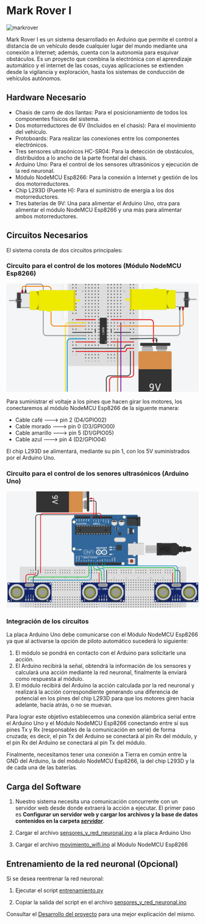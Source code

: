 # Mark Rover I

![markrover](assets/markrover1.jpeg)

Mark Rover I es un sistema desarrollado en Arduino que permite el control a distancia de un vehículo desde cualquier lugar del mundo mediante una conexión a Internet; 
además, cuenta con la autonomía para esquivar obstáculos. Es un proyecto que combina la electrónica con el aprendizaje automático y el internet de las cosas, 
cuyas aplicaciones se extienden desde la vigilancia y exploración, hasta los sistemas de conducción de vehículos autónomos.

## Hardware Necesario

* Chasis de carro de dos llantas: Para el posicionamiento de todos los componentes físicos del sistema.
* Dos motorreductores de 6V (Incluidos en el chasis): Para el movimiento del vehículo.
* Protoboards: Para realizar las conexiones entre los componentes electrónicos.
* Tres sensores ultrasónicos HC-SR04: Para la detección de obstáculos, distribuidos a lo ancho de la parte frontal del chasis.
* Arduino Uno: Para el control de los sensores ultrasónicos y ejecución de la red neuronal.
* Módulo NodeMCU Esp8266: Para la conexión a Internet y gestión de los dos motorreductores.
* Chip L293D (Puente H): Para el suministro de energía a los dos motorreductores.
* Tres baterías de 9V: Una para alimentar el Arduino Uno, otra para alimentar el módulo NodeMCU Esp8266 y una más para alimentar ambos motorreductores.

## Circuitos Necesarios

El sistema consta de dos circuitos principales:

### Circuito para el control de los motores (Módulo NodeMCU Esp8266)

![circuito-motores](assets/circuito_motores.png)

Para suministrar el voltaje a los pines que hacen girar los motores, los conectaremos al módulo NodeMCU Esp8266 de la siguente manera:

* Cable café ---> pin 2 (D4/GPIO02)
* Cable morado ---> pin 0 (D3/GPIO00)
* Cable amarillo ---> pin 5 (D1/GPIO05)
* Cable azul ---> pin 4 (D2/GPIO04)

El chip L293D se alimentará, mediante su pin 1, con los 5V suministrados por el Arduino Uno.


### Circuito para el control de los senores ultrasónicos (Arduino Uno)

![circuito-sensores](assets/diagrama_sensores.png)

### Integración de los circuitos

La placa Arduino Uno debe comunicarse con el Módulo NodeMCU Esp8266 ya que al activarse la opción de piloto automático sucederá lo siguiente:


1. El módulo se pondrá en contacto con el Arduino para solicitarle una acción.
2. El Arduino recibirá la señal, obtendrá la información de los sensores y calculará una acción mediante la red neuronal, finalmente la enviará como respuesta al módulo.
3. El módulo recibirá del Arduino la acción calculada por la red neuronal y realizará la acción correspondiente generando una diferencia de potencial en los pines del chip L293D para que los motores giren hacia adelante, hacia atrás, o no se muevan.

Para lograr este objetivo establecemos una conexión alámbrica serial entre el Arduino Uno y el Módulo NodeMCU Esp8266 conectando entre sí sus pines Tx y Rx (responsables de la comunicación en serie) de forma cruzada; es decir, el pin Tx del Arduino se conectará al pin Rx del módulo, y el pin Rx del Arduino se conectará al pin Tx del módulo.

Finalmente, necesitamos tener una conexión a Tierra en común entre la GND del Arduino, la del módulo NodeMCU Esp8266, la del chip L293D y la de cada una de las baterías.

## Carga del Software

1. Nuestro sistema necesita una comunicación concurrente con un servidor web desde donde extraerá la acción a ejecutar. El primer paso es
**Configurar un servidor web y cargar los archivos y la base de datos contenidos en la carpeta [*servidor*](https://github.com/Pedro-Hdez/MarkRoverI/tree/master/servidor)**.

2. Cargar el archivo [sensores_y_red_neuronal.ino](https://github.com/Pedro-Hdez/MarkRoverI/blob/master/microcontroladores/sensores_y_red_neuronal/sensores_y_red_neuronal.ino) a la placa Arduino Uno

3. Cargar el archivo [movimiento_wifi.ino](https://github.com/Pedro-Hdez/MarkRoverI/blob/master/microcontroladores/movimiento_wifi/movimiento_wifi.ino) al Módulo NodeMCU Esp8266

## Entrenamiento de la red neuronal **(Opcional)**

Si se desea reentrenar la red neuronal:
1. Ejecutar el script [entrenamiento.py](https://github.com/Pedro-Hdez/MarkRoverI/blob/master/entrenamiento.py)

2. Copiar la salida del script en el archivo [sensores_y_red_neuronal.ino](https://github.com/Pedro-Hdez/MarkRoverI/blob/master/microcontroladores/sensores_y_red_neuronal/sensores_y_red_neuronal.ino)

Consultar el [Desarrollo del proyecto](https://drive.google.com/file/d/1CgL-m6Xf-vCdh7g9XYtH9Jat35hXKd-Q/view?usp=sharing) para una mejor explicación del mismo.
